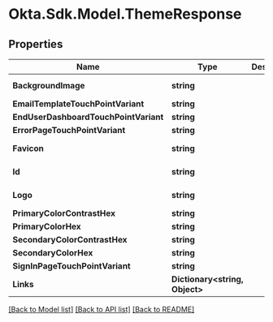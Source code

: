 # Okta.Sdk.Model.ThemeResponse

## Properties

Name | Type | Description | Notes
------------ | ------------- | ------------- | -------------
**BackgroundImage** | **string** |  | [optional] [readonly] 
**EmailTemplateTouchPointVariant** | **string** |  | [optional] 
**EndUserDashboardTouchPointVariant** | **string** |  | [optional] 
**ErrorPageTouchPointVariant** | **string** |  | [optional] 
**Favicon** | **string** |  | [optional] [readonly] 
**Id** | **string** |  | [optional] [readonly] 
**Logo** | **string** |  | [optional] [readonly] 
**PrimaryColorContrastHex** | **string** |  | [optional] 
**PrimaryColorHex** | **string** |  | [optional] 
**SecondaryColorContrastHex** | **string** |  | [optional] 
**SecondaryColorHex** | **string** |  | [optional] 
**SignInPageTouchPointVariant** | **string** |  | [optional] 
**Links** | **Dictionary&lt;string, Object&gt;** |  | [optional] [readonly] 

[[Back to Model list]](../README.md#documentation-for-models) [[Back to API list]](../README.md#documentation-for-api-endpoints) [[Back to README]](../README.md)

